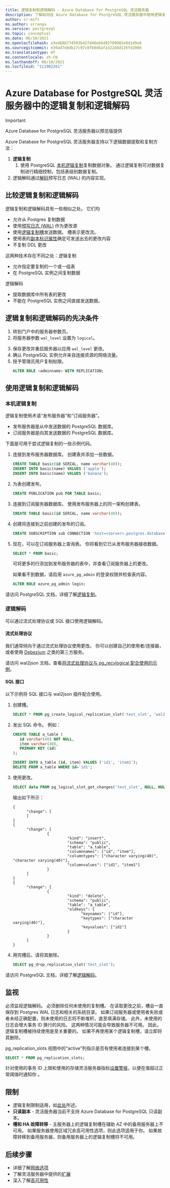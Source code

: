 ```yaml
---
title: 逻辑复制和逻辑解码 - Azure Database for PostgreSQL 灵活服务器
description: 了解如何在 Azure Database for PostgreSQL 灵活服务器中使用逻辑复制和逻辑解码
author: sr-msft
ms.author: srranga
ms.service: postgresql
ms.topic: conceptual
ms.date: 06/10/2021
ms.openlocfilehash: e3e468b774503b42fd46e66492f09982e8d1d9a6
ms.sourcegitcommit: e39ad7e8db27c97c8fb0d6afa322d4d135fd2066
ms.translationtype: HT
ms.contentlocale: zh-CN
ms.lasthandoff: 06/10/2021
ms.locfileid: "111982261"
---
```

# <a name="logical-replication-and-logical-decoding-in-azure-database-for-postgresql---flexible-server"></a>Azure Database for PostgreSQL 灵活服务器中的逻辑复制和逻辑解码

> [!IMPORTANT]
> Azure Database for PostgreSQL 灵活服务器以预览版提供

Azure Database for PostgreSQL 灵活服务器支持以下逻辑数据提取和复制方法：
1. **逻辑复制**
   1. 使用 PostgreSQL [本机逻辑复制](https://www.postgresql.org/docs/12/logical-replication.html)复制数据对象。 通过逻辑复制可对数据复制进行精细控制，包括表级别数据复制。
   <!--- 2. Using [pglogical](https://github.com/2ndQuadrant/pglogical) extension that provides logical streaming replication and additional capabilities such as copying initial schema of the database, support for TRUNCATE, ability to replicate DDL etc. -->
2. 逻辑解码通过[解码](https://www.postgresql.org/docs/12/logicaldecoding-explanation.html)预写日志 (WAL) 的内容实现。 

## <a name="comparing-logical-replication-and-logical-decoding"></a>比较逻辑复制和逻辑解码
逻辑复制和逻辑解码具有一些相似之处。 它们均
* 允许从 Postgres 复制数据
* 使用[预写日志 (WAL)](https://www.postgresql.org/docs/current/wal.html) 作为更改源
* 使用[逻辑复制槽](https://www.postgresql.org/docs/current/logicaldecoding-explanation.html#LOGICALDECODING-REPLICATION-SLOTS)发送数据。 槽表示更改流。
* 使用表的[副本标识属性](https://www.postgresql.org/docs/current/sql-altertable.html#SQL-CREATETABLE-REPLICA-IDENTITY)确定可发送出去的更改内容
* 不复制 DDL 更改


这两种技术存在不同之处：逻辑复制 
* 允许指定要复制的一个或一组表
* 在 PostgreSQL 实例之间复制数据

逻辑解码 
* 提取数据库中所有表的更改 
* 不能在 PostgreSQL 实例之间直接发送数据。

## <a name="pre-requisites-for-logical-replication-and-logical-decoding"></a>逻辑复制和逻辑解码的先决条件

1. 转到门户中的服务器参数页。
2. 将服务器参数 `wal_level` 设置为 `logical`。
<!---
3. If you want to use pglogical extension, search for the `shared_preload_libaries` parameter, and select `pglogical` from the drop-down box. Also update `max_worker_processes` parameter value to at least 16. -->
3. 保存更改并重启服务器以应用 `wal_level` 更改。
4. 确认 PostgreSQL 实例允许来自连接资源的网络流量。
5. 授予管理员用户复制权限。
   ```SQL
   ALTER ROLE <adminname> WITH REPLICATION;
   ```

## <a name="using-logical-replication-and-logical-decoding"></a>使用逻辑复制和逻辑解码

### <a name="native-logical-replication"></a>本机逻辑复制
逻辑复制使用术语“发布服务器”和“订阅服务器”。 
* 发布服务器是从中发送数据的 PostgreSQL 数据库。 
* 订阅服务器是向其发送数据的 PostgreSQL 数据库。

下面是可用于尝试逻辑复制的一些示例代码。

1. 连接到发布服务器数据库。 创建表并添加一些数据。
   ```SQL
   CREATE TABLE basic(id SERIAL, name varchar(40));
   INSERT INTO basic(name) VALUES ('apple');
   INSERT INTO basic(name) VALUES ('banana');
   ```

2. 为表创建发布。
   ```SQL
   CREATE PUBLICATION pub FOR TABLE basic;
   ```

3. 连接到订阅服务器数据库。 使用发布服务器上的同一架构创建表。
   ```SQL
   CREATE TABLE basic(id SERIAL, name varchar(40));
   ```

4. 创建将连接到之前创建的发布的订阅。
   ```SQL
   CREATE SUBSCRIPTION sub CONNECTION 'host=<server>.postgres.database.azure.com user=<admin> dbname=<dbname> password=<password>' PUBLICATION pub;
   ```

5. 现在，可以在订阅服务器上查询表。 你将看到它已从发布服务器接收数据。
   ```SQL
   SELECT * FROM basic;
   ```
   可将更多的行添加到发布服务器的表中，并查看订阅服务器上的更改。

   如果看不到数据，请启用 `azure_pg_admin` 的登录权限并检查表内容。 
   ```SQL 
   ALTER ROLE azure_pg_admin login;
   ```


请访问 PostgreSQL 文档，详细了解[逻辑复制](https://www.postgresql.org/docs/current/logical-replication.html)。

<!---
### pglogical extension

Here is an example of configuring pglogical at the provider database server and the subscriber. Please refer to pglogical extension documentation for more details. Also make sure you have performed pre-requisite tasks listed above.

1. Install pglogical extension in the database in both the provider and the subscriber database servers.
    ```SQL
   \C myDB
   CREATE EXTENSION pglogical;
   ```
2. At the **provider** (source/publisher) database server, create the provider node.
   ```SQL
   select pglogical.create_node( node_name := 'provider1', 
   dsn := ' host=myProviderServer.postgres.database.azure.com port=5432 dbname=myDB user=myUser password=myPassword');
   ```
3. Create a replication set.
   ```SQL
   select pglogical.create_replication_set('myreplicationset');
   ```
4. Add all tables in the database to the replication set.
   ```SQL
   SELECT pglogical.replication_set_add_all_tables('myreplicationset', '{public}'::text[]);
   ```

   As an alternate method, ou can also add tables from a specific schema (for example, testUser) to a default replication set.
   ```SQL
   SELECT pglogical.replication_set_add_all_tables('default', ARRAY['testUser']);
   ```

5. At the **subscriber** database server, create a subscriber node.
   ```SQL
   select pglogical.create_node( node_name := 'subscriber1', 
   dsn := ' host=mySubscriberServer.postgres.database.azure.com port=5432 dbname=myDB user=myUser password=myPasword' );
   ```
6. Create a subscription to start the synchronization and the replication process.
    ```SQL
   select pglogical.create_subscription (
   subscription_name := 'subscription1',
   replication_sets := array['myreplicationset'],
   provider_dsn := 'host=myProviderServer.postgres.database.azure.com port=5432 dbname=myDB user=myUser password=myPassword');
   ```
7. You can then verify the subscription status.
   ```SQL
   SELECT subscription_name, status FROM pglogical.show_subscription_status();
   ```
-->
### <a name="logical-decoding"></a>逻辑解码
可以通过流式处理协议或 SQL 接口使用逻辑解码。 

#### <a name="streaming-protocol"></a>流式处理协议
我们通常倾向于通过流式处理协议使用更改。 你可以创建自己的使用者/连接器，或者使用 [Debezium](https://debezium.io/) 之类的第三方服务。 

请访问 wal2json 文档，查看[将流式处理协议与 pg_recvlogical 配合使用的示例](https://github.com/eulerto/wal2json#pg_recvlogical)。

#### <a name="sql-interface"></a>SQL 接口 
以下示例将 SQL 接口与 wal2json 插件配合使用。
 
1. 创建槽。
   ```SQL
   SELECT * FROM pg_create_logical_replication_slot('test_slot', 'wal2json');
   ```
 
2. 发出 SQL 命令。 例如：
   ```SQL
   CREATE TABLE a_table (
      id varchar(40) NOT NULL,
      item varchar(40),
      PRIMARY KEY (id)
   );
   
   INSERT INTO a_table (id, item) VALUES ('id1', 'item1');
   DELETE FROM a_table WHERE id='id1';
   ```

3. 使用更改。
   ```SQL
   SELECT data FROM pg_logical_slot_get_changes('test_slot', NULL, NULL, 'pretty-print', '1');
   ```

   输出如下所示：
   ```
   {
         "change": [
         ]
   }
   {
         "change": [
                  {
                           "kind": "insert",
                           "schema": "public",
                           "table": "a_table",
                           "columnnames": ["id", "item"],
                           "columntypes": ["character varying(40)", "character varying(40)"],
                           "columnvalues": ["id1", "item1"]
                  }
         ]
   }
   {
         "change": [
                  {
                           "kind": "delete",
                           "schema": "public",
                           "table": "a_table",
                           "oldkeys": {
                                 "keynames": ["id"],
                                 "keytypes": ["character varying(40)"],
                                 "keyvalues": ["id1"]
                           }
                  }
         ]
   }
   ```

4. 用完槽后，请将其删除。
   ```SQL
   SELECT pg_drop_replication_slot('test_slot'); 
   ```

请访问 PostgreSQL 文档，详细了解[逻辑解码](https://www.postgresql.org/docs/current/logicaldecoding.html)。


## <a name="monitoring"></a>监视
必须监视逻辑解码。 必须删除任何未使用的复制槽。 在读取更改之前，槽会一直保存到 Postgres WAL 日志和相关的系统目录。 如果订阅服务器或使用者失败或者未经正确配置，则未使用的日志将不断堆积，直至填满存储。 此外，未使用的日志会增大事务 ID 换行的风险。 这两种情况可能会导致服务器不可用。 因此，逻辑复制槽被持续使用是至关重要的。 如果不再使用某个逻辑复制槽，请立即将其删除。

pg_replication_slots 视图中的“active”列指示是否有使用者连接到某个槽。
```SQL
SELECT * FROM pg_replication_slots;
```

针对使用的事务 ID 上限和使用的存储灵活服务器指标[设置警报](howto-alert-on-metrics.md)，以便在值超过正常阈值时通知你 。 

## <a name="limitations"></a>限制
* 逻辑复制限制适用，如[此处](https://www.postgresql.org/docs/12/logical-replication-restrictions.html)所述。
* **只读副本** - 灵活服务器当前不支持 Azure Database for PostgreSQL 只读副本。
* **槽和 HA 故障转移** - 主服务器上的逻辑复制槽在辅助 AZ 中的备用服务器上不可用。 如果服务器使用区域冗余高可用性选项，则此选项适用于你。 如果故障转移到备用服务器，则备用服务器上的逻辑复制槽将不可用。

## <a name="next-steps"></a>后续步骤
* 详细了解[网络选项](concepts-networking.md)
* 了解灵活服务器中提供的[扩展](concepts-extensions.md)
* 深入了解[高可用性](concepts-high-availability.md)

